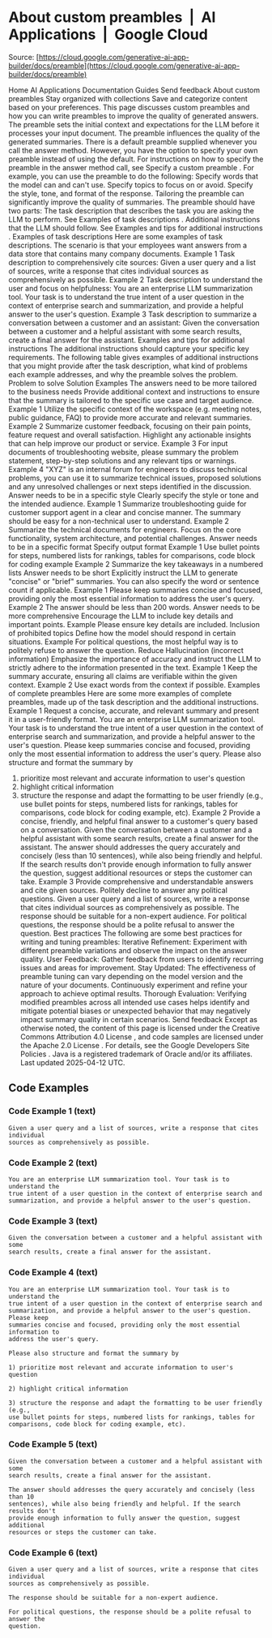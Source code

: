 # About custom preambles  |  AI Applications  |  Google Cloud

Source: [https://cloud.google.com/generative-ai-app-builder/docs/preamble](https://cloud.google.com/generative-ai-app-builder/docs/preamble)

Home
AI Applications
Documentation
Guides
Send feedback
About custom preambles
Stay organized with collections
Save and categorize content based on your preferences.
This page discusses custom preambles and how you can write preambles to improve
the quality of generated answers.
The preamble sets the initial context and expectations for the LLM before
it processes your input document. The preamble influences the
quality of the generated summaries. There is a default preamble supplied
whenever you call the
answer
method. However, you have the option
to specify your own preamble instead of using the default.
For instructions on how to specify the preamble in the answer method call, see
Specify a custom preamble
.
For example, you can use the preamble to do the following:
Specify words that the model can and can't use.
Specify topics to focus on or avoid.
Specify the style, tone, and format of the response.
Tailoring the preamble can significantly improve the quality of
summaries.
The preamble should have two parts:
The task description
that describes the task you are asking the LLM to
perform. See
Examples of task descriptions
.
Additional instructions
that the LLM should follow. See
Examples and
tips for additional instructions
.
Examples of task descriptions
Here are some examples of task descriptions. The scenario is that your
employees want answers from a data store that contains many company documents.
Example 1
Task description to comprehensively cite sources:
Given a user query and a list of sources, write a response that cites individual
sources as comprehensively as possible.
Example 2
Task description to understand the user and focus on helpfulness:
You are an enterprise LLM summarization tool. Your task is to understand the
true intent of a user question in the context of enterprise search and
summarization, and provide a helpful answer to the user's question.
Example 3
Task description to summarize a conversation between a customer and an
assistant:
Given the conversation between a customer and a helpful assistant with some
search results, create a final answer for the assistant.
Examples and tips for additional instructions
The additional instructions should capture your specific key requirements.
The following table gives examples of additional instructions that you might
provide after the task description, what kind of problems each example
addresses, and why the preamble solves the problem.
Problem to solve
Solution
Examples
The answers need to be more tailored to the business needs
Provide additional context and instructions to ensure that the summary is
tailored to the specific use case and target audience.
Example 1
Utilize the specific context of the workspace (e.g. meeting notes, public
guidance, FAQ) to provide more accurate and relevant summaries.
Example 2
Summarize customer feedback, focusing on their pain points, feature
request and overall satisfaction. Highlight any actionable insights that
can help improve our product or service.
Example 3
For input documents of troubleshooting website, please summary the
problem statement, step-by-step solutions and any relevant tips or
warnings.
Example 4
"XYZ" is an internal forum for engineers to discuss technical problems,
you can use it to summarize technical issues, proposed solutions and any
unresolved challenges or next steps identified in the discussion.
Answer needs to be in a specific style
Clearly specify the style or tone and the intended audience.
Example 1
Summarize troubleshooting guide for customer support agent in a clear and
concise manner. The summary should be easy for a non-technical user to
understand.
Example 2
Summarize the technical documents for engineers. Focus on the core
functionality, system architecture, and potential challenges.
Answer needs to be in a specific format
Specify output format
Example 1
Use bullet points for steps, numbered lists for rankings, tables for
comparisons, code block for coding example
Example 2
Summarize the key takeaways in a numbered lists
Answer needs to be short
Explicitly instruct the LLM to generate "concise" or "brief" summaries.
You can also specify the word or sentence count if applicable.
Example 1
Please keep summaries concise and focused, providing only the most
essential information to address the user's query.
Example 2
The answer should be less than 200 words.
Answer needs to be more comprehensive
Encourage the LLM to include key details and important points.
Example
Please ensure key details are included.
Inclusion of prohibited topics
Define how the model should respond in certain situations.
Example
For political questions, the most helpful way is to politely refuse to
answer the question.
Reduce Hallucination (incorrect information)
Emphasize the importance of accuracy and instruct the LLM to strictly adhere to the information presented in the text.
Example 1
Keep the summary accurate, ensuring all claims are verifiable within the given context.
Example 2
Use exact words from the context if possible.
Examples of complete preambles
Here are some more examples of complete preambles, made up of the task
description and the additional instructions.
Example 1
Request a concise, accurate, and relevant summary and present it in a
user-friendly format.
You are an enterprise LLM summarization tool. Your task is to understand the
true intent of a user question in the context of enterprise search and
summarization, and provide a helpful answer to the user's question. Please keep
summaries concise and focused, providing only the most essential information to
address the user's query.
Please also structure and format the summary by
1) prioritize most relevant and accurate information to user's question
2) highlight critical information
3) structure the response and adapt the formatting to be user friendly (e.g.,
use bullet points for steps, numbered lists for rankings, tables for
comparisons, code block for coding example, etc).
Example 2
Provide a concise, friendly, and helpful final answer to a customer's query
based on a conversation.
Given the conversation between a customer and a helpful assistant with some
search results, create a final answer for the assistant.
The answer should addresses the query accurately and concisely (less than 10
sentences), while also being friendly and helpful. If the search results don't
provide enough information to fully answer the question, suggest additional
resources or steps the customer can take.
Example 3
Provide comprehensive and understandable answers and cite given sources.
Politely decline to answer any political questions.
Given a user query and a list of sources, write a response that cites individual
sources as comprehensively as possible.
The response should be suitable for a non-expert audience.
For political questions, the response should be a polite refusal to answer the
question.
Best practices
The following are some best practices for writing and tuning preambles:
Iterative Refinement:
Experiment with different preamble
variations and observe the impact on the answer quality.
User Feedback:
Gather feedback from users to identify recurring issues
and areas for improvement.
Stay Updated:
The effectiveness of preamble tuning can vary
depending on the model version and the nature of your documents. Continuously
experiment and refine your approach to achieve optimal results.
Thorough Evaluation:
Verifying modified preambles across all intended use
cases helps identify and mitigate potential biases or unexpected behavior
that may negatively impact summary quality in certain scenarios.
Send feedback
Except as otherwise noted, the content of this page is licensed under the
Creative Commons Attribution 4.0 License
, and code samples are licensed under the
Apache 2.0 License
. For details, see the
Google Developers Site Policies
. Java is a registered trademark of Oracle and/or its affiliates.
Last updated 2025-04-12 UTC.

## Code Examples

### Code Example 1 (text)

```text
Given a user query and a list of sources, write a response that cites individual
sources as comprehensively as possible.

```

### Code Example 2 (text)

```text
You are an enterprise LLM summarization tool. Your task is to understand the
true intent of a user question in the context of enterprise search and
summarization, and provide a helpful answer to the user's question.

```

### Code Example 3 (text)

```text
Given the conversation between a customer and a helpful assistant with some
search results, create a final answer for the assistant.

```

### Code Example 4 (text)

```text
You are an enterprise LLM summarization tool. Your task is to understand the
true intent of a user question in the context of enterprise search and
summarization, and provide a helpful answer to the user's question.  Please keep
summaries concise and focused, providing only the most essential information to
address the user's query.

Please also structure and format the summary by

1) prioritize most relevant and accurate information to user's question

2) highlight critical information

3) structure the response and adapt the formatting to be user friendly (e.g.,
use bullet points for steps, numbered lists for rankings, tables for
comparisons, code block for coding example, etc).

```

### Code Example 5 (text)

```text
Given the conversation between a customer and a helpful assistant with some
search results, create a final answer for the assistant.

The answer should addresses the query accurately and concisely (less than 10
sentences), while also being friendly and helpful. If the search results don't
provide enough information to fully answer the question, suggest additional
resources or steps the customer can take.

```

### Code Example 6 (text)

```text
Given a user query and a list of sources, write a response that cites individual
sources as comprehensively as possible.

The response should be suitable for a non-expert audience.

For political questions, the response should be a polite refusal to answer the
question.

```

